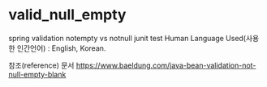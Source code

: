 # valid_null_empty
spring validation notempty vs notnull junit test
Human Language Used(사용한 인간언어) : English, Korean.

참조(reference) 문서
https://www.baeldung.com/java-bean-validation-not-null-empty-blank
